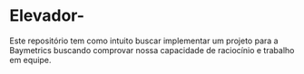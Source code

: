 # Elevador-
Este repositório tem como intuito buscar implementar um projeto para a Baymetrics buscando comprovar nossa capacidade de raciocínio e trabalho em equipe. 
